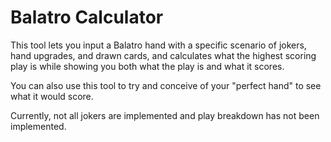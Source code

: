 # Balatro Calculator
This tool lets you input a Balatro hand with a specific scenario of jokers, hand upgrades, and drawn cards, and calculates what the highest scoring play is while showing you both what the play is and what it scores.

You can also use this tool to try and conceive of your "perfect hand" to see what it would score.

Currently, not all jokers are implemented and play breakdown has not been implemented.
